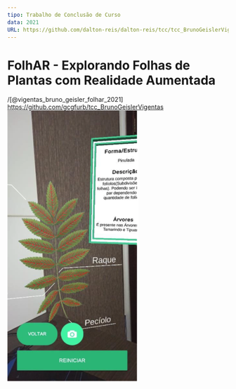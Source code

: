 ```yaml
---
tipo: Trabalho de Conclusão de Curso
data: 2021
URL: https://github.com/dalton-reis/dalton-reis/tcc/tcc_BrunoGeislerVigentas.md
---
```


# FolhAR - Explorando Folhas de Plantas com Realidade Aumentada

/[@vigentas_bruno_geisler_folhar_2021]  
<https://github.com/gcgfurb/tcc_BrunoGeislerVigentas>  
![Imagem](vigentas_bruno_geisler_folhar_2021.png "Imagem")  
